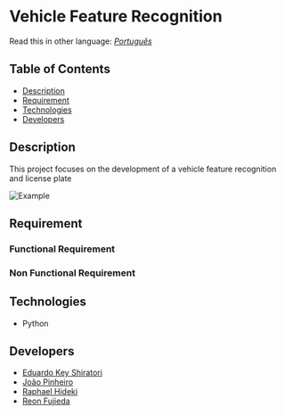 # Vehicle Feature Recognition
Read this in other language:
[_Português_](README.pt-BR.md)

## Table of Contents

- [Description](#Description)
- [Requirement](#Requirement)
- [Technologies](#technologies)
- [Developers](#Developers)

## Description
This project focuses on the development of a vehicle feature recognition and license plate

![Example](./assets/vehicle_ex.jpeg)


## Requirement

### Functional Requirement
 
### Non Functional Requirement

## Technologies
- Python

## Developers
- [Eduardo Key Shiratori](https://github.com/EduardoKeyS)
- [João Pinheiro](https://github.com/joaomh)
- [Raphael Hideki](https://github.com/raphaelyokosawa/)
- [Reon Fujieda](https://github.com/reonfk)
